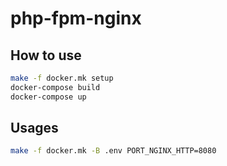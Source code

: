 # php-fpm-nginx

## How to use
```sh
make -f docker.mk setup
docker-compose build
docker-compose up
```

## Usages
```sh
make -f docker.mk -B .env PORT_NGINX_HTTP=8080
```
